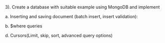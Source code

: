 3). Create a database with suitable example using MongoDB and implement

 a. Inserting and saving document (batch insert, insert validation):
 
 b. $where queries
 
 d. Cursors(Limit, skip, sort, advanced query options) 
